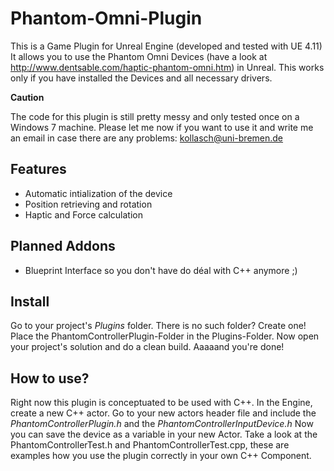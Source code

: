 # Phantom-Omni-Plugin
This is a Game Plugin for Unreal Engine (developed and tested with UE 4.11)
It allows you to use the Phantom Omni Devices (have a look at http://www.dentsable.com/haptic-phantom-omni.htm) in Unreal.
This works only if you have installed the Devices and all necessary drivers.

**Caution**

The code for this plugin is still pretty messy and only tested once on a Windows 7 machine. Please let me now if you want to use it and write me an email in case there are any problems: kollasch@uni-bremen.de

## Features
* Automatic intialization of the device
* Position retrieving and rotation
* Haptic and Force calculation

## Planned Addons
* Blueprint Interface so you don't have do déal with C++ anymore ;)

## Install
Go to your project's *Plugins* folder. There is no such folder? Create one! Place the PhantomControllerPlugin-Folder in the
Plugins-Folder. Now open your project's solution and do a clean build. Aaaaand you're done!

## How to use?
Right now this plugin is conceptuated to be used with C++. In the Engine, create a new C++ actor. Go to your new actors header file
and include the *PhantomControllerPlugin.h* and the *PhantomControllerInputDevice.h*
Now you can save the device as a variable in your new Actor. Take a look at the PhantomControllerTest.h and 
PhantomControllerTest.cpp, these are examples how you use the plugin correctly in your own C++ Component.
